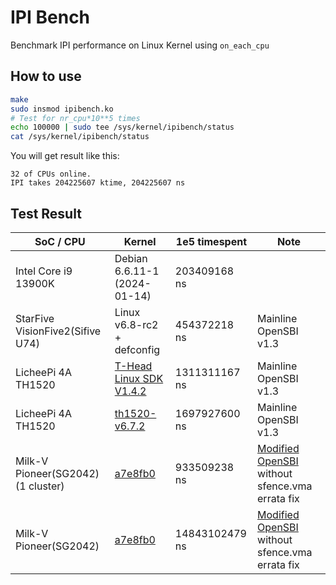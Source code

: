 # IPI Bench

Benchmark IPI performance on Linux Kernel using `on_each_cpu`

## How to use

```bash
make
sudo insmod ipibench.ko
# Test for nr_cpu*10**5 times
echo 100000 | sudo tee /sys/kernel/ipibench/status
cat /sys/kernel/ipibench/status
```

You will get result like this:

```console
32 of CPUs online.
IPI takes 204225607 ktime, 204225607 ns
```

## Test Result


| SoC / CPU                        | Kernel                           | 1e5 timespent  | Note |
| -------------------------------- | -------------------------------- | -------------- | - |
| Intel Core i9 13900K             | Debian 6.6.11-1 (2024-01-14)     | 203409168 ns   | |
| StarFive VisionFive2(Sifive U74) | Linux v6.8-rc2 + defconfig       | 454372218 ns   | Mainline OpenSBI v1.3 |
| LicheePi 4A TH1520               | [T-Head Linux SDK V1.4.2](https://github.com/revyos/thead-kernel/tree/Linux_SDK_V1.4.2) | 1311311167 ns | Mainline OpenSBI v1.3 |
| LicheePi 4A TH1520               | [th1520-v6.7.2](https://github.com/revyos/th1520-linux-kernel/tree/f5b4176686a0176f6e8a71e940e677bf2a58fac5) | 1697927600 ns | Mainline OpenSBI v1.3 |
| Milk-V Pioneer(SG2042)(1 cluster) | [a7e8fb0](https://github.com/cyyself/linux/tree/a7e8fb064dde871d43994a5f71b9c5a2d3a483a5) | 933509238 ns | [Modified OpenSBI](https://github.com/cyyself/opensbi/tree/ccc90c64f512f4d77e81e5213bd79612acad25a2) without sfence.vma errata fix |
| Milk-V Pioneer(SG2042)           | [a7e8fb0](https://github.com/cyyself/linux/tree/a7e8fb064dde871d43994a5f71b9c5a2d3a483a5) | 14843102479 ns | [Modified OpenSBI](https://github.com/cyyself/opensbi/tree/ccc90c64f512f4d77e81e5213bd79612acad25a2) without sfence.vma errata fix |